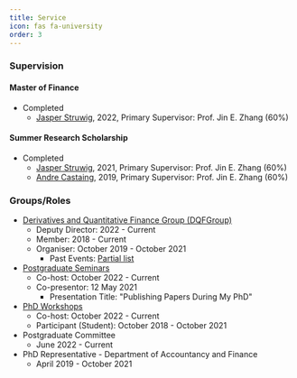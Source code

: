 ```yaml
---
title: Service
icon: fas fa-university
order: 3
---
```

### Supervision
<!--
#### Doctor of Philosophy
- Ongoing
  - Wen (Derrick) Xu, 2022, Primary Supervisor: Prof. Jin E. Zhang (60%)
-->
#### Master of Finance
- Completed
  - [Jasper Struwig](https://www.linkedin.com/in/jasper-struwig-9b86a016a/), 2022, Primary Supervisor: Prof. Jin E. Zhang (60%)

#### Summer Research Scholarship
- Completed
  - [Jasper Struwig](https://www.linkedin.com/in/jasper-struwig-9b86a016a/), 2021, Primary Supervisor: Prof. Jin E. Zhang (60%)
  - [Andre Castaing](https://www.linkedin.com/in/andre-castaing-840a8315a/), 2019, Primary Supervisor: Prof. Jin E. Zhang (60%)

### Groups/Roles
- [Derivatives and Quantitative Finance Group (DQFGroup)](https://blogs.otago.ac.nz/dqfg/)
  - Deputy Director: 2022 - Current
  - Member: 2018 - Current
  - Organiser: October 2019 - October 2021
    - Past Events: [Partial list](https://pbeama.github.io/dqfg/)
- [Postgraduate Seminars](https://sites.google.com/view/uoseminar)
  - Co-host: October 2022 - Current
  - Co-presentor: 12 May 2021
    - Presentation Title: "Publishing Papers During My PhD"
- [PhD Workshops](https://sites.google.com/view/uoworkshop)
  - Co-host: October 2022 - Current
  - Participant (Student): October 2018 - October 2021
- Postgraduate Committee
  - June 2022 - Current
- PhD Representative - Department of Accountancy and Finance
  - April 2019 - October 2021
